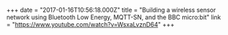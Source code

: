 +++
date = "2017-01-16T10:56:18.000Z"
title = "Building a wireless sensor network using Bluetooth Low Energy, MQTT-SN, and the BBC micro:bit"
link = "https://www.youtube.com/watch?v=WsxaLvznD64"
+++
